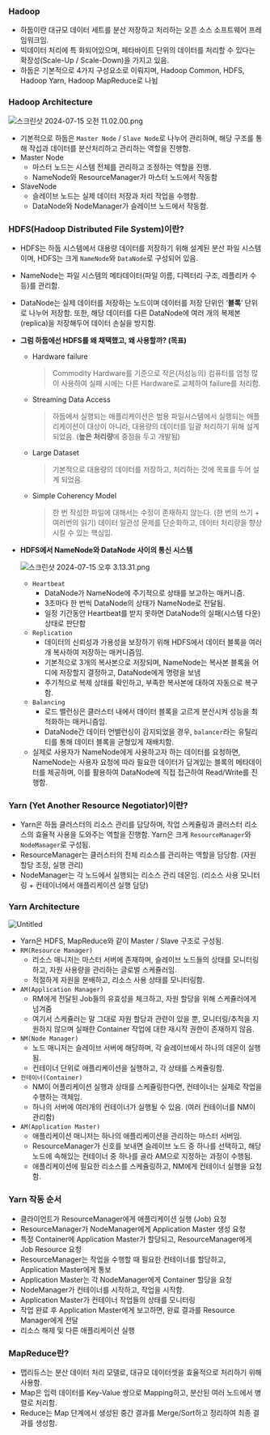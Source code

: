 ### Hadoop

- 하둡이란 대규모 데이터 세트를 분산 저장하고 처리하는 오픈 소스 소프트웨어 프레임워크임.
- 빅데이터 처리에 특 화되어있으며, 페타바이트 단위의 데이터를 처리할 수 있다는 확장성(Scale-Up / Scale-Down)을 가지고 있음.
- 하둡은 기본적으로 4가지 구성요소로 이뤄지며, Hadoop Common, HDFS, Hadoop Yarn, Hadoop MapReduce로 나뉨

### Hadoop Architecture

![스크린샷 2024-07-15 오전 11.02.00.png](https://github.com/user-attachments/assets/1d6a591f-033f-41ea-bb25-0f3f1c0ce52a)

- 기본적으로 하둡은 `Master Node` / `Slave Node`로 나누어 관리하며, 해당 구조를 통해 작섭과 데이터를 분산처리하고 관리하는 역할을 진행함.
- Master Node
    - 마스터 노드는 시스템 전체를 관리하고 조정하는 역할을 진행.
    - NameNode와 ResourceManager가 마스터 노드에서 작동함
- SlaveNode
    - 슬레이브 노드는 실제 데이터 저장과 처리 작업을 수행함.
    - DataNode와 NodeManager가 슬레이브 노드에서 작동함.

### HDFS(Hadoop Distributed File System)이란?

- HDFS는 하둡 시스템에서 대용량 데이터를 저장하기 위해 설계된 분산 파일 시스템이며, HDFS는 크게 `NameNode`와 `DataNode`로 구성되어 있음.
- NameNode는 파일 시스템의 메타데이터(파일 이름, 디렉터리 구조, 레플리카 수 등)를 관리함.
- DataNode는 실제 데이터를 저장하는 노드이며 데이터를 저장 단위인 ‘**블록**’ 단위로 나누어 저장함. 또한, 해당 데이터를 다른 DataNode에 여러 개의 복제본(replica)을 저장해두어 데이터 손실을 방지함.
- **그럼 하둡에선 HDFS를 왜 채택했고, 왜 사용할까? (목표)**
    - Hardware failure
        
        > Commodity Hardware를 기준으로 작은(저성능의) 컴퓨터를 엄청 많이 사용하여 실패 시에는 다른 Hardware로 교체하여 failure를 처리함.
        > 
    - Streaming Data Access
        
        > 하둡에서 실행되는 애플리케이션은 범용 파일시스템에서 실행되는 애플리케이션이 대상이 아니라, 대용량의 데이터를 일괄 처리하기 위해 설계 되었음. (**높은 처리량**에 중점을 두고 개발됨)
        > 
    - Large Dataset
        
        > 기본적으로 대용량의 데이터를 저장하고, 처리하는 것에 목표를 두어 설계 되었음.
        > 
    - Simple Coherency Model
        
        > 한 번 작성한 파일에 대해서는 수정이 존재하지 않는다. (한 번의 쓰기 + 여러번의 읽기)
        데이터 일관성 문제를 단순화하고, 데이터 처리량을 향상시킬 수 있는 핵심임.
        > 
- **HDFS에서 NameNode와 DataNode 사이의 통신 시스템**
    
    ![스크린샷 2024-07-15 오후 3.13.31.png](https://github.com/user-attachments/assets/008af4da-b89b-4e84-97c9-b26e0c8c2f32)
    
    - `Heartbeat`
        - DataNode가 NameNode에 주기적으로 상태를 보고하는 매커니즘.
        - 3초마다 한 번씩 DataNode의 상태가 NameNode로 전달됨.
        - 일정 기간동안 Heartbeat를 받지 못하면 DataNode의 실패(시스템 다운) 상태로 판단함
    - `Replication`
        - 데이터의 신뢰성과 가용성을 보장하기 위해 HDFS에서 데이터 블록을 여러개 복사하여 저장하는 매커니즘임.
        - 기본적으로 3개의 복사본으로 저장되며, NameNode는 복사본 블록을 어디에 저장할지 결정하고, DataNode에게 명령을 보냄
        - 주기적으로 복제 상태를 확인하고, 부족한 복사본에 대하여 자동으로 복구함.
    - `Balancing`
        - 로드 밸런싱은 클러스터 내에서 데이터 블록을 고르게 분산시켜 성능을 최적화하는 매커니즘임.
        - DataNode간 데이터 언밸런싱이 감지되었을 경우, `balancer`라는 유틸리티를 통해 데이터 블록을 균형있게 재배치함.
    - 실제로 사용자가 NameNode에게 사용하고자 하는 데이터를 요청하면, NameNode는 사용자 요청에 따라 필요한 데이터가 담겨있는 블록의 메타데이터를 제공하며, 이를 활용하여 DataNode에 직접 접근하여 Read/Write를 진행함.

### Yarn (Yet Another Resource Negotiator)이란?

- Yarn은 하둡 클러스터의 리소스 관리를 담당하며, 작업 스케쥴링과 클러스터 리소스의 효율적 사용을 도와주는 역할을 진행함. Yarn은 크게 `ResourceManager`와 `NodeManager`로 구성됨.
- ResourceManager는 클러스터의 전체 리소스를 관리하는 역할을 담당함. (자원 할당 조정, 실행 관리)
- NodeManager는 각 노드에서 실행되는 리소스 관리 데몬임. (리소스 사용 모니터링 + 컨테이너에서 애플리케이션 실행 담당)

### Yarn Architecture

![Untitled](https://github.com/user-attachments/assets/a991f401-efa5-4d1b-a9aa-77e4969878ab)

- Yarn은 HDFS, MapReduce와 같이 Master / Slave 구조로 구성됨.
- `RM(Resource Manager)`
    - 리소스 매니저는 마스터 서버에 존재하며, 슬레이브 노드들의 상태를 모니터링하고, 자원 사용량을 관리하는 글로벌 스케쥴러임.
    - 적절하게 자원을 분배하고, 리소스 사용 상태를 모니터링함.
- `AM(Application Manager)`
    - RM에게 전달된 Job들의 유효성을 체크하고, 자원 할당을 위해 스케쥴러에게 넘겨줌
    - 여기서 스케쥴러는 말 그대로 자원 할당과 관련이 있을 뿐, 모니터링/추적을 지원하지 않으며 실패한 Container 작업에 대한 재시작 권한이 존재하지 않음.
- `NM(Node Manager)`
    - 노드 매니저는 슬레이브 서버에 해당하며, 각 슬레이브에서 하나의 데몬이 실행됨.
    - 컨테이너 단위로 애플리케이션을 실행하고, 각 상태를 스케쥴링함.
- `컨테이너(Container)`
    - NM이 어플리케이션 실행과 상태를 스케쥴링한다면, 컨테이너는 실제로 작업을 수행하는 객체임.
    - 하나의 서버에 여러개의 컨테이너가 실행될 수 있음. (여러 컨테이너를 NM이 관리함)
- `AM(Application Master)`
    - 애플리케이션 매니저는 하나의 애플리케이션을 관리하는 마스터 서버임.
    - ResourceManager가 신호를 보내면 슬레이브 노드 중 하나를 선택하고, 해당 노드에 속해있는 컨테이너 중 하나를 골라 AM으로 지정하는 과정이 수행됨.
    - 애플리케이션에 필요한 리소스를 스케쥴링하고, NM에게 컨테이너 실행을 요청함.

### Yarn 작동 순서

- 클라이언트가 ResourceManager에게 애플리케이션 실행 (Job) 요청
- ResourceManager가 NodeManager에게 Application Master 생성 요청
- 특정 Container에 Application Master가 할당되고, ResourceManager에게 Job Resource 요청
- ResourceManager는 작업을 수행할 때 필요한 컨테이너를 할당하고, Application Master에게 통보
- Application Master는 각 NodeManager에게 Container 할당을 요청
- NodeManager가 컨테이너를 시작하고, 작업을 시작함.
- Application Master가 컨테이너 작업들의 상태를 모니터링
- 작업 완료 후 Application Master에게 보고하면, 완료 결과를 Resource Manager에게 전달
- 리소스 해제 및 다른 애플리케이션 실행

### MapReduce란?

- 맵리듀스는 분산 데이터 처리 모델로, 대규모 데이터셋을 효율적으로 처리하기 위해 사용함.
- Map은 입력 데이터를 Key-Value 쌍으로 Mapping하고, 분산된 여러 노드에서 병렬로 처리함.
- Reduce는 Map 단계에서 생성된 중간 결과를 Merge/Sort하고 정리하여 최종 결과를 생성함.